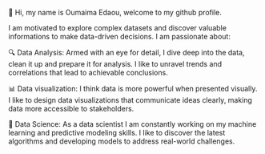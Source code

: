 👋 Hi, my name is Oumaima Edaou, welcome to my github profile. 

I am motivated to explore complex datasets and discover valuable informations to make data-driven decisions. I am passionate about:


🔍 Data Analysis: Armed with an eye for detail, I dive deep into the data, clean it up and prepare it for analysis. I like to unravel trends and correlations that lead to achievable conclusions.

📊 Data visualization: I think data is more powerful when presented visually. I like to design data visualizations that communicate ideas clearly, making data more accessible to stakeholders.

🤖 Data Science: As a data scientist I am constantly working on my machine learning and predictive modeling skills. I like to discover the latest algorithms and developing models to address real-world challenges.

<!---
oumaima1220/oumaima1220 is a ✨ special ✨ repository because its `README.md` (this file) appears on your GitHub profile.
You can click the Preview link to take a look at your changes.
--->
